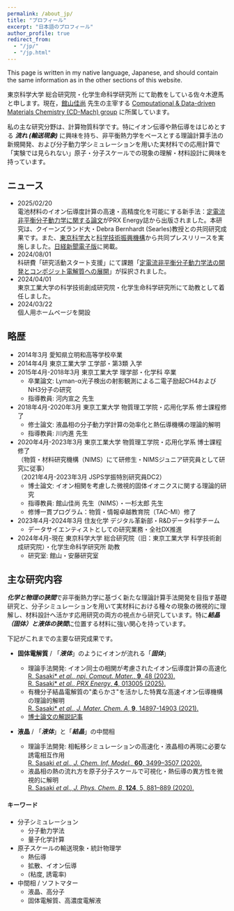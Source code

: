 ```yaml
---
permalink: /about_jp/
title: "プロフィール"
excerpt: "日本語のプロフィール"
author_profile: true
redirect_from:
  - "/jp/"
  - "/jp.html"
---
```


This page is written in my native language, Japanese, and should contain the same information as in the other sections of this website.

東京科学大学 総合研究院・化学生命科学研究所 にて助教をしている佐々木遼馬と申します。現在，[館山佳尚](https://www.cd-mach.cls.iir.titech.ac.jp/?page_id=479) 先生の主宰する [Computational & Data-driven Materials Chemistry (CD-Mach) group](https://www.cd-mach.cls.iir.titech.ac.jp/) に所属しています。

私の主な研究分野は、計算物質科学です。特にイオン伝導や熱伝導をはじめとする ***流れ (輸送現象)*** に興味を持ち、非平衡熱力学をベースとする理論計算手法の新規開発、および分子動力学シミュレーションを用いた実材料での応用計算で「実験では見られない」原子・分子スケールでの現象の理解・材料設計に興味を持っています。

## ニュース
- 2025/02/20  
  電池材料のイオン伝導度計算の高速・高精度化を可能にする新手法：[定電流非平衡分子動力学に関する論文](https://journals.aps.org/prxenergy/abstract/10.1103/PRXEnergy.4.013005)がPRX Energy誌から出版されました。本研究は、クイーンズランド大・Debra Bernhardt (Searles)教授との共同研究成果です。また、[東京科学大](https://www.isct.ac.jp/ja/news/42dr5v9j4t5d)と[科学技術振興機構](https://www.jst.go.jp/pr/announce/20250220/index.html)から共同プレスリリースを実施しました。[日経新聞電子版](https://www.nikkei.com/article/DGXZRSP687264_Q5A220C2000000/)に掲載。
- 2024/08/01  
  科研費「研究活動スタート支援」にて課題「[定電流非平衡分子動力学法の開発とコンポジット電解質への展開](https://kaken.nii.ac.jp/ja/grant/KAKENHI-PROJECT-24K23099/)」が採択されました。
- 2024/04/01  
  東京工業大学の科学技術創成研究院・化学生命科学研究所にて助教として着任しました。
- 2024/03/22  
  個人用ホームページを開設

## 略歴
- 2014年3月  愛知県立明和高等学校卒業
- 2014年4月  東京工業大学 工学部・第3類 入学
- 2015年4月-2018年3月  東京工業大学 理学部・化学科 卒業
  - 卒業論文: Lyman-α光子検出の射影観測による二電子励起CH4およびNH3分子の研究
  - 指導教員: 河内宣之 先生
- 2018年4月-2020年3月  東京工業大学 物質理工学院・応用化学系 修士課程修了
  - 修士論文: 液晶相の分子動力学計算の効率化と熱伝導機構の理論的解明
  - 指導教員: 川内進 先生
- 2020年4月-2023年3月  東京工業大学 物質理工学院・応用化学系 博士課程修了  
  （物質・材料研究機構（NIMS）にて研修生・NIMSジュニア研究員として研究に従事）  
  （2021年4月-2023年3月 JSPS学振特別研究員DC2）  
  - 博士論文: イオン相関を考慮した微視的固体イオニクスに関する理論的研究
  - 指導教員: 館山佳尚 先生（NIMS）・一杉太郎 先生
  - 修博一貫プログラム：物質・情報卓越教育院（TAC-MI）修了
- 2023年4月-2024年3月  住友化学 デジタル革新部・R&Dデータ科学チーム
  - データサイエンティストとしての研究業務・全社DX推進
- 2024年4月-現在  東京科学大学 総合研究院（旧：東京工業大学 科学技術創成研究院）・化学生命科学研究所 助教
   - 研究室: 館山・安藤研究室


## 主な研究内容
***化学と物理の狭間***で非平衡熱力学に基づく新たな理論計算手法開発を目指す基礎研究と、分子シミュレーションを用いて実材料における種々の現象の微視的に理解し、材料設計へ活かす応用研究の両方の視点から研究しています。特に***結晶（固体）と液体の狭間***に位置する材料に強い関心を持っています。



下記がこれまでの主要な研究成果です。
- **固体電解質** / 「***液体***」のようにイオンが流れる「***固体***」
  - 理論手法開発: イオン同士の相関が考慮されたイオン伝導度計算の高速化  
    [R. Sasaki\* *et al.*, *npj. Comput. Mater.*, **9**, 48 (2023).](https://www.nature.com/articles/s41524-023-00996-8)  
    [R. Sasaki\* *et al.*, *PRX Energy*, **4**, 013005 (2025).](https://journals.aps.org/prxenergy/abstract/10.1103/PRXEnergy.4.013005)
  - 有機分子結晶電解質の"柔らかさ"を活かした特異な高速イオン伝導機構の理論的解明  
    [R. Sasaki\* *et al.*, *J. Mater. Chem. A*, **9**, 14897-14903 (2021).](https://pubs.rsc.org/en/content/articlelanding/2021/ta/d1ta02809j#!divCitation)
  - [博士論文の解説記事](https://www.jstage.jst.go.jp/article/mssj/25/2/25_171/_article/-char/ja)

- **液晶** / 「***液体***」と「***結晶***」の中間相
  - 理論手法開発: 相転移シミュレーションの高速化・液晶相の再現に必要な誘電相互作用  
    [R. Sasaki *et al.*, *J. Chem. Inf. Model.*, **60**, 3499–3507 (2020).](https://pubs.acs.org/doi/10.1021/acs.jcim.0c00239)
  - 液晶相の熱の流れ方を原子分子スケールで可視化・熱伝導の異方性を微視的に解明  
    [R. Sasaki *et al.*, *J. Phys. Chem. B*, **124**, 5, 881–889 (2020).](https://pubs.acs.org/doi/10.1021/acs.jpcb.9b08158)

#### キーワード
- 分子シミュレーション
  - 分子動力学法
  - 量子化学計算
- 原子スケールの輸送現象・統計物理学
  - 熱伝導
  - 拡散、イオン伝導
  - (粘度, 誘電率)
- 中間相 / ソフトマター
  - 液晶、高分子
  - 固体電解質、高濃度電解液
